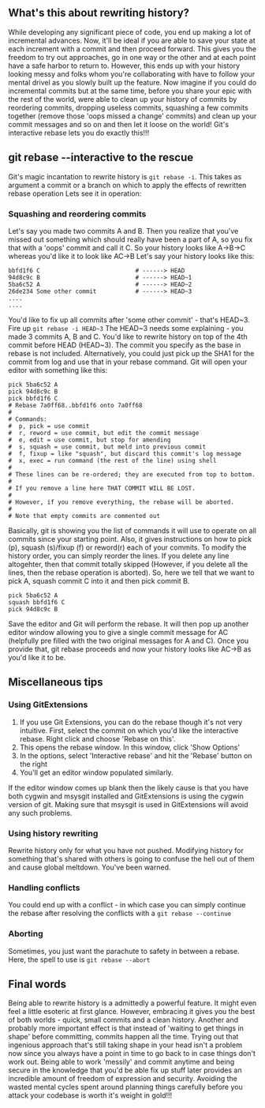 <!--
Title       : Rewriting history with Git
PostId      : 3728334747597998671
Labels      : git,HOWTO,Tips
Format      : markdown
-->

What's this about rewriting history?
------------------------------------

While developing any significant piece of code, you end up making a lot
of incremental advances. Now, it'll be ideal if you are able to save
your state at each increment with a commit and then proceed forward.
This gives you the freedom to try out approaches, go in one way or the
other and at each point have a safe harbor to return to. However, this
ends up with your history looking messy and folks whom you're
collaborating with have to follow your mental drivel as you slowly built
up the feature. Now imagine if you could do incremental commits but at
the same time, before you share your epic with the rest of the world,
were able to clean up your history of commits by reordering commits,
dropping useless commits, squashing a few commits together (remove those
'oops missed a change' commits) and clean up your commit messages and so
on and then let it loose on the world! Git's interactive rebase lets you
do exactly this!!!

git rebase --interactive to the rescue
--------------------------------------

Git's magic incantation to rewrite history is `git rebase -i`. This
takes as argument a commit or a branch on which to apply the effects of
rewritten rebase operation Lets see it in operation:

### Squashing and reordering commits

Let's say you made two commits A and B. Then you realize that you've
missed out something which should really have been a part of A, so you
fix that with a 'oops' commit and call it C. So your history looks like
A-\>B-\>C whereas you'd like it to look like AC-\>B Let's say your
history looks like this:

~~~~ {.sourceCode .bash}
bbfd1f6 C                           # ------> HEAD
94d8c9c B                           # ------> HEAD~1
5ba6c52 A                           # ------> HEAD~2
26de234 Some other commit           # ------> HEAD~3
....
....
~~~~

You'd like to fix up all commits after 'some other commit' - that's
HEAD\~3. Fire up `git rebase -i HEAD~3` The HEAD\~3 needs some
explaining - you made 3 commits A, B and C. You'd like to rewrite
history on top of the 4th commit before HEAD (HEAD\~3). The commit you
specify as the base in rebase is not included. Alternatively, you could
just pick up the SHA1 for the commit from log and use that in your
rebase command. Git will open your editor with something like this:

~~~~ {.sourceCode .bash}
pick 5ba6c52 A
pick 94d8c9c B
pick bbfd1f6 C
# Rebase 7a0ff68..bbfd1f6 onto 7a0ff68
#
# Commands:
#  p, pick = use commit
#  r, reword = use commit, but edit the commit message
#  e, edit = use commit, but stop for amending
#  s, squash = use commit, but meld into previous commit
#  f, fixup = like "squash", but discard this commit's log message
#  x, exec = run command (the rest of the line) using shell
#
# These lines can be re-ordered; they are executed from top to bottom.
#
# If you remove a line here THAT COMMIT WILL BE LOST.
#
# However, if you remove everything, the rebase will be aborted.
#
# Note that empty commits are commented out
~~~~

Basically, git is showing you the list of commands it will use to
operate on all commits since your starting point. Also, it gives
instructions on how to pick (p), squash (s)/fixup (f) or reword(r) each
of your commits. To modify the history order, you can simply reorder the
lines. If you delete any line altogehter, then that commit totally
skipped (However, if you delete all the lines, then the rebase operation
is aborted). So, here we tell that we want to pick A, squash commit C
into it and then pick commit B.

~~~~ {.sourceCode .bash}
pick 5ba6c52 A
squash bbfd1f6 C
pick 94d8c9c B
~~~~

Save the editor and Git will perform the rebase. It will then pop up
another editor window allowing you to give a single commit message for
AC (helpfully pre filled with the two original messages for A and C).
Once you provide that, git rebase proceeds and now your history looks
like AC-\>B as you'd like it to be.

Miscellaneous tips
------------------

### Using GitExtensions

1.  If you use Git Extensions, you can do the rebase though it's not
    very intuitive. First, select the commit on which you'd like the
    interactive rebase. Right click and choose 'Rebase on this'.
2.  This opens the rebase window. In this window, click 'Show Options'
3.  In the options, select 'Interactive rebase' and hit the 'Rebase'
    button on the right
4.  You'll get an editor window populated similarly.

If the editor window comes up blank then the likely cause is that you
have both cygwin and msysgit installed and GitExtensions is using the
cygwin version of git. Making sure that msysgit is used in GitExtensions
will avoid any such problems.

### Using history rewriting

Rewrite history only for what you have not pushed. Modifying history for
something that's shared with others is going to confuse the hell out of
them and cause global meltdown. You've been warned.

### Handling conflicts

You could end up with a conflict - in which case you can simply continue
the rebase after resolving the conflicts with a `git rebase --continue`

### Aborting

Sometimes, you just want the parachute to safety in between a rebase.
Here, the spell to use is `git rebase --abort`

Final words
-----------

Being able to rewrite history is a admittedly a powerful feature. It
might even feel a little esoteric at first glance. However, embracing it
gives you the best of both worlds - quick, small commits and a clean
history. Another and probably more important effect is that instead of
'waiting to get things in shape' before committing, commits happen all
the time. Trying out that ingenious approach that's still taking shape
in your head isn't a problem now since you always have a point in time
to go back to in case things don't work out. Being able to work
'messily' and commit anytime and being secure in the knowledge that
you'd be able fix up stuff later provides an incredible amount of
freedom of expression and security. Avoiding the wasted mental cycles
spent around planning things carefully before you attack your codebase
is worth it's weight in gold!!!


